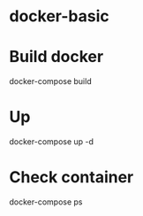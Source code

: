 # docker-basic
# Build docker
docker-compose build
# Up
docker-compose up -d

# Check container
docker-compose ps
